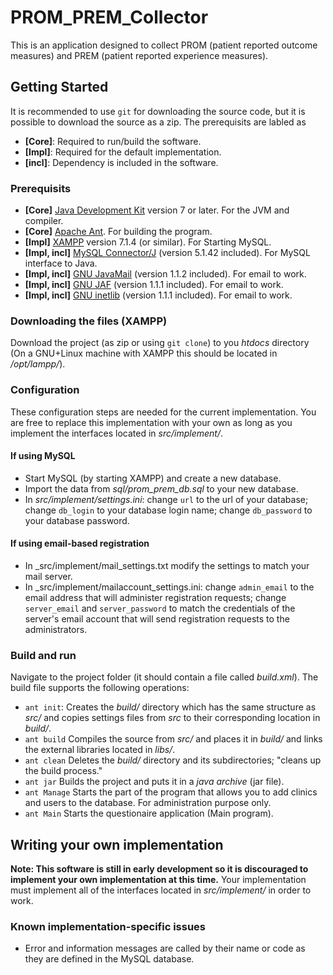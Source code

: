 # PROM_PREM_Collector
This is an application designed to collect PROM (patient reported outcome measures) and PREM (patient reported experience measures).

## Getting Started
It is recommended to use `git` for downloading the source code, but it is possible to download the source as a zip.
The prerequisits are labled as
* __[Core]__: Required to run/build the software.
* __[Impl]__: Required for the default implementation.
* __[incl]__: Dependency is included in the software.
### Prerequisits
* __[Core]__ [Java Development Kit](http://openjdk.java.net/) version 7 or later. For the JVM and compiler.
* __[Core]__ [Apache Ant](https://ant.apache.org/). For building the program.
* __[Impl]__ [XAMPP](https://www.apachefriends.org/index.html) version 7.1.4 (or similar). For Starting MySQL.
* __[Impl, incl]__ [MySQL Connector/J](https://dev.mysql.com/downloads/connector/j/) (version 5.1.42 included). For MySQL interface to Java.
* __[Impl, incl]__ [GNU JavaMail](https://www.gnu.org/software/classpathx/javamail/javamail.html) (version 1.1.2 included). For email to work.
* __[Impl, incl]__ [GNU JAF](https://www.gnu.org/software/classpathx/jaf/jaf.html) (version 1.1.1 included). For email to work.
* __[Impl, incl]__ [GNU inetlib](https://www.gnu.org/software/classpathx/inetlib/inetlib.html) (version 1.1.1 included). For email to work.

### Downloading the files (XAMPP)
Download the project (as zip or using `git clone`) to you _htdocs_ directory (On a GNU+Linux machine with XAMPP this should be located in _/opt/lampp/_).

### Configuration
These configuration steps are needed for the current implementation. You are free to replace this implementation with your own as long as you implement the interfaces located in _src/implement/_.
#### If using MySQL
* Start MySQL (by starting XAMPP) and create a new database.
* Import the data from _sql/prom_prem_db.sql_ to your new database.
* In _src/implement/settings.ini_: change `url` to the url of your database; change `db_login` to your database login name; change `db_password` to your database password.

#### If using email-based registration
* In _src/implement/mail_settings.txt modify the settings to match your mail server.
* In _src/implement/mailaccount_settings.ini: change `admin_email` to the email address that will administer registration requests; change `server_email` and `server_password` to match the credentials of the server's email account that will send registration requests to the administrators.

### Build and run
Navigate to the project folder (it should contain a file called _build.xml_). The build file supports the following operations:
* `ant init`: Creates the _build/_ directory which has the same structure as _src/_ and copies settings files from _src_ to their corresponding location in _build/_.
* `ant build` Compiles the source from _src/_ and places it in _build/_ and links the external libraries located in _libs/_.
* `ant clean` Deletes the _build/_ directory and its subdirectories; "cleans up the build process."
* `ant jar` Builds the project and puts it in a _java archive_ (jar file).
* `ant Manage` Starts the part of the program that allows you to add clinics and users to the database. For administration purpose only.
* `ant Main` Starts the questionaire application (Main program).

## Writing your own implementation
__Note: This software is still in early development so it is discouraged to implement your own implementation at this time.__
Your implementation must implement all of the interfaces located in _src/implement/_ in order to work.
### Known implementation-specific issues
* Error and information messages are called by their name or code as they are defined in the MySQL database.
